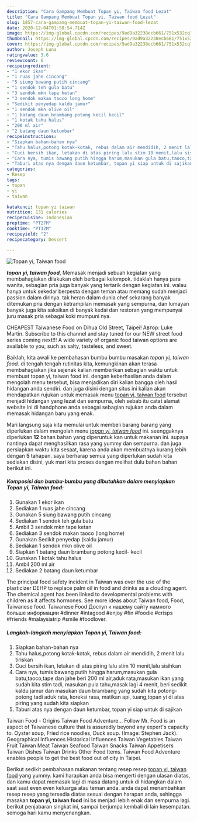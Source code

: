```yaml
---
description: "Cara Gampang Membuat Topan yi, Taiwan food Lezat"
title: "Cara Gampang Membuat Topan yi, Taiwan food Lezat"
slug: 1857-cara-gampang-membuat-topan-yi-taiwan-food-lezat
date: 2020-12-04T01:58:54.714Z
image: https://img-global.cpcdn.com/recipes/9ad9a32238ecb661/751x532cq70/topan-yi-taiwan-food-foto-resep-utama.jpg
thumbnail: https://img-global.cpcdn.com/recipes/9ad9a32238ecb661/751x532cq70/topan-yi-taiwan-food-foto-resep-utama.jpg
cover: https://img-global.cpcdn.com/recipes/9ad9a32238ecb661/751x532cq70/topan-yi-taiwan-food-foto-resep-utama.jpg
author: Joseph Luna
ratingvalue: 3.6
reviewcount: 6
recipeingredient:
- "1 ekor ikan"
- "1 ruas jahe cincang"
- "5 siung bawang putih cincang"
- "1 sendok teh gula batu"
- "3 sendok mkn tape ketan"
- "3 sendok makan taoco long home"
- "Sedikit penyedap kaldu jamur"
- "1 sendok mkn olive oil"
- "1 batang daun brambang potong kecil kecil"
- "1 kotak tahu halus"
- "200 ml air"
- "2 batang daun ketumbar"
recipeinstructions:
- "Siapkan bahan-bahan nya"
- "Tahu halus,potong kotak-kotak, rebus dalam air mendidih, 2 menit lalu tiriskan"
- "Cuci bersih ikan, letakan di atas piring lalu stim 10 menit,lalu sisihkan"
- "Cara nya, tumis bawang putih hingga harum,masukan gula batu,taoco,tape dan jahe beri 200 ml air,aduk rata,masukan ikan yang sudah kita stim tadi, masukan pula tahu,masak lagi 4 menit, beri sedikit kaldu jamur dan masukan daun brambang yang sudah kita potong-potong tadi aduk rata, koreksi rasa, matikan api, tuang,topan yi di atas piring yang sudah kita siapkan"
- "Taburi atas nya dengan daun ketumbar, topan yi siap untuk di sajikan"
categories:
- Resep
tags:
- topan
- yi
- taiwan

katakunci: topan yi taiwan 
nutrition: 131 calories
recipecuisine: Indonesian
preptime: "PT27M"
cooktime: "PT32M"
recipeyield: "2"
recipecategory: Dessert

---
```



![Topan yi, Taiwan food](https://img-global.cpcdn.com/recipes/9ad9a32238ecb661/751x532cq70/topan-yi-taiwan-food-foto-resep-utama.jpg)

<b><i>topan yi, taiwan food</i></b>, Memasak menjadi sebuah kegiatan yang membahagiakan dilakukan oleh berbagai kelompok. tidaklah hanya para wanita, sebagian pria juga banyak yang tertarik dengan kegiatan ini. walau hanya untuk sekedar berpesta dengan teman atau memang sudah menjadi passion dalam dirinya. tak heran dalam dunia chef sekarang banyak ditemukan pria dengan ketrampilan memasak yang sempurna, dan lumayan banyak juga kita saksikan di banyak kedai dan restoran yang mempunyai juru masak pria sebagai koki mumpuni nya.

CHEAPEST Taiwanese Food on Dihua Old Street, Taipei! Автор: Luke Martin. Subscribe to this channel and stay tuned for our NEW street food series coming next!!! A wide variety of organic food taiwan options are available to you, such as salty, tasteless, and sweet.

Baiklah, kita awali ke pembahasan bumbu bumbu masakan <i>topan yi, taiwan food</i>. di tengah tengah rutinitas kita, kemungkinan akan terasa membahagiakan jika sejenak kalian memberikan sebagian waktu untuk membuat topan yi, taiwan food ini. dengan keberhasilan anda dalam mengolah menu tersebut, bisa menjadikan diri kalian bangga oleh hasil hidangan anda sendiri. dan juga disini dengan situs ini kalian akan mendapatkan rujukan untuk memasak menu <u>topan yi, taiwan food</u> tersebut menjadi hidangan yang lezat dan sempurna, oleh sebab itu catat alamat website ini di handphone anda sebagai sebagian rujukan anda dalam memasak hidangan baru yang enak.


Mari langsung saja kita memulai untuk membeli barang barang yang diperlukan dalam mengolah menu <u><i>topan yi, taiwan food</i></u> ini. seenggaknya diperlukan <b>12</b> bahan bahan yang diperuntuk kan untuk makanan ini. supaya nantinya dapat menghasilkan rasa yang yummy dan sempurna. dan juga persiapkan waktu kita sesaat, karena anda akan membuatnya kurang lebih dengan <b>5</b> tahapan. saya berharap semua yang diperlukan sudah kita sediakan disini, yuk mari kita proses dengan melihat dulu bahan bahan berikut ini.

<!--inarticleads1-->

##### Komposisi dan bumbu-bumbu yang dibutuhkan dalam menyiapkan Topan yi, Taiwan food:

1. Gunakan 1 ekor ikan
1. Sediakan 1 ruas jahe cincang
1. Gunakan 5 siung bawang putih cincang
1. Sediakan 1 sendok teh gula batu
1. Ambil 3 sendok mkn tape ketan
1. Sediakan 3 sendok makan taoco (long home)
1. Gunakan Sedikit penyedap (kaldu jamur)
1. Sediakan 1 sendok mkn olive oil
1. Siapkan 1 batang daun brambang potong kecil- kecil
1. Gunakan 1 kotak tahu halus
1. Ambil 200 ml air
1. Sediakan 2 batang daun ketumbar


The principal food safety incident in Taiwan was over the use of the plasticizer DEHP to replace palm oil in food and drinks as a clouding agent. The chemical agent has been linked to developmental problems with children as it affects hormones. See more ideas about Taiwan food, Food, Taiwanese food. Taiwanese Food Доступ к нашему сайту намного больше информации #dinner #intagood #enjoy #fin #foodie #crisps #friends #malaysiatrip #smile #foodlover. 

<!--inarticleads2-->

##### Langkah-langkah menyiapkan Topan yi, Taiwan food:

1. Siapkan bahan-bahan nya
1. Tahu halus,potong kotak-kotak, rebus dalam air mendidih, 2 menit lalu tiriskan
1. Cuci bersih ikan, letakan di atas piring lalu stim 10 menit,lalu sisihkan
1. Cara nya, tumis bawang putih hingga harum,masukan gula batu,taoco,tape dan jahe beri 200 ml air,aduk rata,masukan ikan yang sudah kita stim tadi, masukan pula tahu,masak lagi 4 menit, beri sedikit kaldu jamur dan masukan daun brambang yang sudah kita potong-potong tadi aduk rata, koreksi rasa, matikan api, tuang,topan yi di atas piring yang sudah kita siapkan
1. Taburi atas nya dengan daun ketumbar, topan yi siap untuk di sajikan


Taiwan Food - Origins Taiwan Food Adventure… Follow Mr. Food is an aspect of Taiwanese culture that is assuredly beyond any expert&#39;s capacity to. Oyster soup, Fried rice noodles, Duck soup. (Image: Stephen Jack). Geographical Influences Historical Influences Taiwan Vegetables Taiwan Fruit Taiwan Meat Taiwan Seafood Taiwan Snacks Taiwan Appetisers Taiwan Dishes Taiwan Drinks Other Food Items. Taiwan Food Adventure enables people to get the best food out of city in Taipei. 

Berikut sedikit pembahasan makanan tentang resep resep <u>topan yi, taiwan food</u> yang yummy. kami harapkan anda bisa mengerti dengan ulasan diatas, dan kamu dapat memasak lagi di masa datang untuk di hidangkan dalam saat saat even even keluarga atau teman anda. anda dapat menambahkan resep resep yang tersedia diatas sesuai dengan harapan anda, sehingga masakan <b>topan yi, taiwan food</b> ini bs menjadi lebih enak dan sempurna lagi. berikut penjabaran singkat ini, sampai berjumpa kembali di lain kesempatan. semoga hari kamu menyenangkan.

